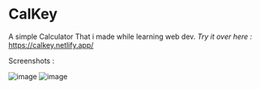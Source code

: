 # CalKey
A simple Calculator That i made while learning web dev.
*Try it over here :* https://calkey.netlify.app/

Screenshots : 

![image](https://user-images.githubusercontent.com/67316586/153514085-59578aab-dea5-496e-82f7-a6d4f022619f.png)
![image](https://user-images.githubusercontent.com/67316586/153514160-4b201ca0-bab9-4f4d-ba91-dad82ef7acc7.png)

